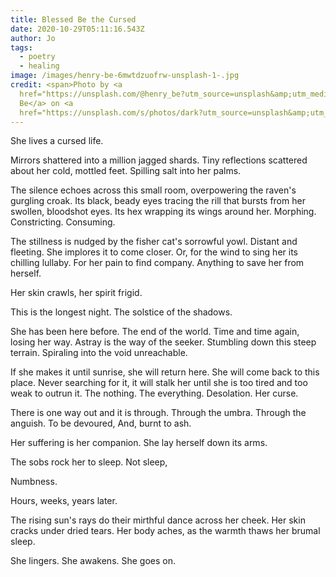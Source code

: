 ```yaml
---
title: Blessed Be the Cursed
date: 2020-10-29T05:11:16.543Z
author: Jo
tags:
  - poetry
  - healing
image: /images/henry-be-6mwtdzuofrw-unsplash-1-.jpg
credit: <span>Photo by <a
  href="https://unsplash.com/@henry_be?utm_source=unsplash&amp;utm_medium=referral&amp;utm_content=creditCopyText">Henry
  Be</a> on <a
  href="https://unsplash.com/s/photos/dark?utm_source=unsplash&amp;utm_medium=referral&amp;utm_content=creditCopyText">Unsplash</a></span>
---
```

She lives a cursed life. 

Mirrors shattered into a million jagged shards. 
Tiny reflections scattered about her cold, mottled feet. 
Spilling salt into her palms. 

The silence echoes across this small room, overpowering the raven's gurgling croak. 
Its black, beady eyes tracing the rill that bursts from her swollen, bloodshot eyes. 
Its hex wrapping its wings around her. 
Morphing. Constricting. Consuming. 

The stillness is nudged by the fisher cat's sorrowful yowl. 
Distant and fleeting. 
She implores it to come closer. 
Or, for the wind to sing her its chilling lullaby. 
For her pain to find company. 
Anything to save her from herself. 

Her skin crawls, her spirit frigid. 

This is the longest night. The solstice of the shadows.

She has been here before. The end of the world. Time and time again, losing her way. 
Astray is the way of the seeker. 
Stumbling down this steep terrain. 
Spiraling into the void unreachable.

If she makes it until sunrise, she will return here. 
She will come back to this place. 
Never searching for it, it will stalk her until she is too tired and too weak to outrun it. The nothing. 
The everything. 
Desolation. 
Her curse. 

There is one way out and it is through. 
Through the umbra. 
Through the anguish. 
To be devoured, 
And, burnt to ash. 

Her suffering is her companion. 
She lay herself down its arms. 

The sobs rock her to sleep. 
Not sleep, 

Numbness.

Hours, weeks, years later.

The rising sun's rays do their mirthful dance across her cheek.
Her skin cracks under dried tears.
Her body aches, as the warmth thaws her brumal sleep.

She lingers. She awakens. She goes on. 



  

 